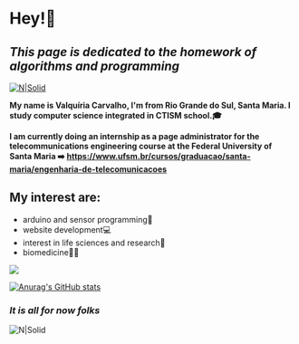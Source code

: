 # Hey!👋
## _This page is dedicated to the homework of algorithms and programming_

[![N|Solid](https://img1.gratispng.com/20180405/wow/kisspng-muttley-dick-dastardly-gfycat-animation-cartoon-characters-5ac671c8dc9d77.2838497115229546969037.jpg)](https://nodesource.com/products/nsolid)


**My name is Valquíria Carvalho, I'm from Rio Grande do Sul, Santa Maria. 
I study computer science integrated in CTISM school.🎓**

**I am currently doing an internship as a page administrator for the telecommunications engineering course at the Federal University of Santa Maria ➡️ https://www.ufsm.br/cursos/graduacao/santa-maria/engenharia-de-telecomunicacoes**


## My interest are:

- arduino and sensor programming🤖
- website development💻
- interest in life sciences and research🔬
- biomedicine👩🏻‍ 

<picture>
<source 
  srcset="https://github-readme-stats.vercel.app/api?username=valquiria53&show_icons=true&theme=dark"
  media="(prefers-color-scheme: onedark)"
/>
<source
  srcset="https://github-readme-stats.vercel.app/api?username=valquiria53&show_icons=true"
  media="(prefers-color-scheme: onedark), (prefers-color-scheme: no-preference)"
/>
<img src="https://github-readme-stats.vercel.app/api?username=valquiria53&show_icons=true" />
</picture>

[![Anurag's GitHub stats](https://github-readme-stats.vercel.app/api?username=valquiria53)](https://github.com/valquirira53/github-readme-stats)

### *It is all for now folks*

![N|Solid](https://offloadmedia.feverup.com/saopaulosecreto.com/wp-content/uploads/2020/10/19073834/0d380ebe-dcf9-11e8-9f04-38d397e6661c-1024x576.jpg)
